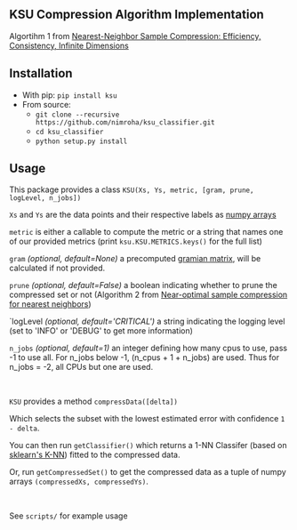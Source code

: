 ## KSU Compression Algorithm Implementation ##

Algortihm 1 from [Nearest-Neighbor Sample Compression: Efficiency, Consistency, Infinite Dimensions](https://arxiv.org/abs/1705.08184)

Installation
------------
* With pip: `pip install ksu`
* From source:
    * `git clone --recursive https://github.com/nimroha/ksu_classifier.git`
    * `cd ksu_classifier`
    * `python setup.py install`
    
 Usage
 -----
 This package provides a class `KSU(Xs, Ys, metric, [gram, prune, logLevel, n_jobs])`
 
 `Xs` and `Ys` are the data points and their respective labels as [numpy  arrays](https://docs.scipy.org/doc/numpy/reference/generated/numpy.array.html) 
 
 `metric` is either a callable to compute the metric or a string that names one of our provided metrics (print `ksu.KSU.METRICS.keys()` for the full list) 
 
 `gram` _(optional, default=None)_ a precomputed [gramian matrix](http://mathworld.wolfram.com/GramMatrix.html), will be calculated if not provided.
 
 `prune` _(optional, default=False)_ a boolean indicating whether to prune the compressed set or not (Algorithm 2 from [Near-optimal sample compression for nearest neighbors](https://arxiv.org/abs/1404.3368))

 `logLevel _(optional, default='CRITICAL')_ a string indicating the logging level (set to 'INFO' or 'DEBUG' to get more information)

 `n_jobs` _(optional, default=1)_ an integer defining how many cpus to use, pass -1 to use all. For n_jobs below -1, (n_cpus + 1 + n_jobs) are used. Thus for n_jobs = -2, all CPUs but one are used.
 
  <br>
 
  `KSU` provides a method `compressData([delta])`
  
  Which selects the subset with the lowest estimated error with confidence `1 - delta`.
  
  You can then run `getClassifier()` which returns a 1-NN Classifer (based on [sklearn's K-NN](http://scikit-learn.org/stable/modules/generated/sklearn.neighbors.KNeighborsClassifier.html)) fitted to the compressed data.
  
  Or, run `getCompressedSet()` to get the compressed data as a tuple of numpy arrays `(compressedXs, compressedYs)`.

  <br>

  See `scripts/` for example usage